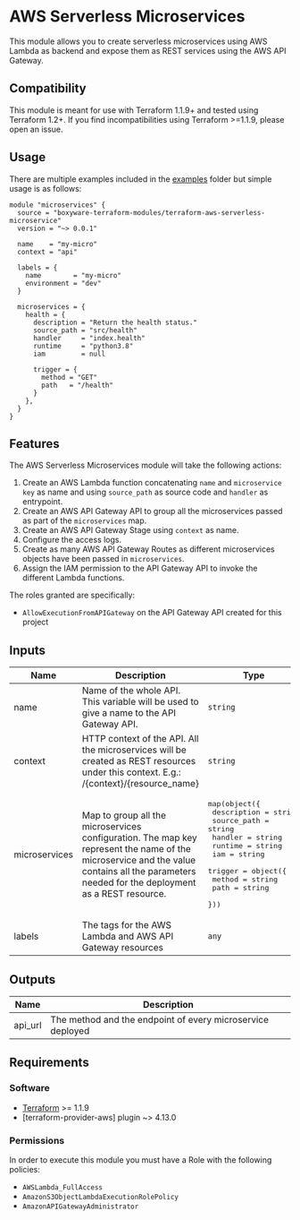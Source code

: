 # AWS Serverless Microservices

This module allows you to create serverless microservices using AWS Lambda as backend and expose them as REST services using the AWS API Gateway.

## Compatibility

This module is meant for use with Terraform 1.1.9+ and tested using Terraform 1.2+. If you find incompatibilities using Terraform >=1.1.9, please open an issue.

## Usage

There are multiple examples included in the [examples](./examples/) folder but simple usage is as follows:

```hcl
module "microservices" {
  source = "boxyware-terraform-modules/terraform-aws-serverless-microservice"
  version = "~> 0.0.1"

  name    = "my-micro"
  context = "api"

  labels = {
    name        = "my-micro"
    environment = "dev"
  }

  microservices = {
    health = {
      description = "Return the health status."
      source_path = "src/health"
      handler     = "index.health"
      runtime     = "python3.8"
      iam         = null
      
      trigger = {
        method = "GET"
        path   = "/health"
      }
    },  
  }
}
```

## Features

The AWS Serverless Microservices module will take the following actions:

1. Create an AWS Lambda function concatenating `name` and `microservice key` as name and using `source_path` as source code and `handler` as entrypoint.
2. Create an AWS API Gateway API to group all the microservices passed as part of the `microservices` map.
3. Create an AWS API Gateway Stage using `context` as name.
4. Configure the access logs.
5. Create as many AWS API Gateway Routes as different microservices objects have been passed in `microservices`.
6. Assign the IAM permission to the API Gateway API to invoke the different Lambda functions.

The roles granted are specifically:

- `AllowExecutionFromAPIGateway` on the API Gateway API created for this project

## Inputs

| Name | Description | Type | Default | Required |
|------|-------------|------|---------|:--------:|
| name | Name of the whole API. This variable will be used to give a name to the API Gateway API. | `string` | n/a | yes |
| context | HTTP context of the API. All the microservices will be created as REST resources under this context. E.g.: /{context}/{resource_name} | `string` | n/a | yes |
| microservices | Map to group all the microservices configuration. The map key represent the name of the microservice and the value contains all the parameters needed for the deployment as a REST resource. | <pre>map(object({<br>    description = string<br>    source_path = string<br>    handler     = string<br>    runtime     = string<br>    iam         = string<br>    trigger = object({<br>    method = string<br>    path   = string<br>  }))</pre> | n/a | yes |
| labels | The tags for the AWS Lambda and AWS API Gateway resources | `any` | `{}` | no |

## Outputs

| Name | Description |
|------|-------------|
| api_url | The method and the endpoint of every microservice deployed |


## Requirements

### Software

-   [Terraform](https://www.terraform.io/downloads.html) >= 1.1.9
-   [terraform-provider-aws] plugin ~> 4.13.0


### Permissions

In order to execute this module you must have a Role with the
following policies:

- `AWSLambda_FullAccess`
- `AmazonS3ObjectLambdaExecutionRolePolicy`
- `AmazonAPIGatewayAdministrator`